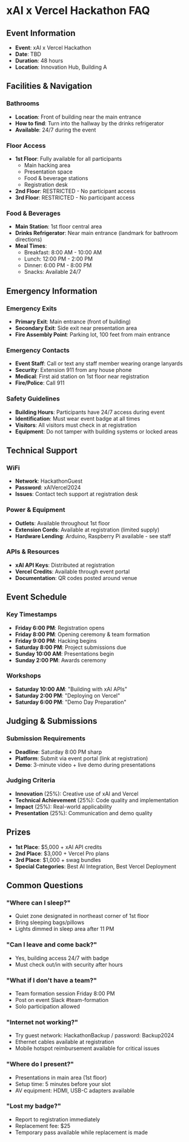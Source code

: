 # xAI x Vercel Hackathon FAQ

## Event Information
- **Event**: xAI x Vercel Hackathon
- **Date**: TBD
- **Duration**: 48 hours
- **Location**: Innovation Hub, Building A

## Facilities & Navigation

### Bathrooms
- **Location**: Front of building near the main entrance
- **How to find**: Turn into the hallway by the drinks refrigerator
- **Available**: 24/7 during the event

### Floor Access
- **1st Floor**: Fully available for all participants
  - Main hacking area
  - Presentation space
  - Food & beverage stations
  - Registration desk
- **2nd Floor**: RESTRICTED - No participant access
- **3rd Floor**: RESTRICTED - No participant access

### Food & Beverages
- **Main Station**: 1st floor central area
- **Drinks Refrigerator**: Near main entrance (landmark for bathroom directions)
- **Meal Times**: 
  - Breakfast: 8:00 AM - 10:00 AM
  - Lunch: 12:00 PM - 2:00 PM  
  - Dinner: 6:00 PM - 8:00 PM
  - Snacks: Available 24/7

## Emergency Information

### Emergency Exits
- **Primary Exit**: Main entrance (front of building)
- **Secondary Exit**: Side exit near presentation area
- **Fire Assembly Point**: Parking lot, 100 feet from main entrance

### Emergency Contacts
- **Event Staff**: Call or text any staff member wearing orange lanyards
- **Security**: Extension 911 from any house phone
- **Medical**: First aid station on 1st floor near registration
- **Fire/Police**: Call 911

### Safety Guidelines
- **Building Hours**: Participants have 24/7 access during event
- **Identification**: Must wear event badge at all times
- **Visitors**: All visitors must check in at registration
- **Equipment**: Do not tamper with building systems or locked areas

## Technical Support

### WiFi
- **Network**: HackathonGuest
- **Password**: xAIVercel2024
- **Issues**: Contact tech support at registration desk

### Power & Equipment
- **Outlets**: Available throughout 1st floor
- **Extension Cords**: Available at registration (limited supply)
- **Hardware Lending**: Arduino, Raspberry Pi available - see staff

### APIs & Resources
- **xAI API Keys**: Distributed at registration
- **Vercel Credits**: Available through event portal
- **Documentation**: QR codes posted around venue

## Event Schedule

### Key Timestamps
- **Friday 6:00 PM**: Registration opens
- **Friday 8:00 PM**: Opening ceremony & team formation
- **Friday 9:00 PM**: Hacking begins
- **Saturday 8:00 PM**: Project submissions due
- **Sunday 10:00 AM**: Presentations begin
- **Sunday 2:00 PM**: Awards ceremony

### Workshops
- **Saturday 10:00 AM**: "Building with xAI APIs"
- **Saturday 2:00 PM**: "Deploying on Vercel"
- **Saturday 6:00 PM**: "Demo Day Preparation"

## Judging & Submissions

### Submission Requirements
- **Deadline**: Saturday 8:00 PM sharp
- **Platform**: Submit via event portal (link at registration)
- **Demo**: 3-minute video + live demo during presentations

### Judging Criteria
- **Innovation** (25%): Creative use of xAI and Vercel
- **Technical Achievement** (25%): Code quality and implementation
- **Impact** (25%): Real-world applicability
- **Presentation** (25%): Communication and demo quality

## Prizes
- **1st Place**: $5,000 + xAI API credits
- **2nd Place**: $3,000 + Vercel Pro plans
- **3rd Place**: $1,000 + swag bundles
- **Special Categories**: Best AI Integration, Best Vercel Deployment

## Common Questions

### "Where can I sleep?"
- Quiet zone designated in northeast corner of 1st floor
- Bring sleeping bags/pillows
- Lights dimmed in sleep area after 11 PM

### "Can I leave and come back?"
- Yes, building access 24/7 with badge
- Must check out/in with security after hours

### "What if I don't have a team?"
- Team formation session Friday 8:00 PM
- Post on event Slack #team-formation
- Solo participation allowed

### "Internet not working?"
- Try guest network: HackathonBackup / password: Backup2024
- Ethernet cables available at registration
- Mobile hotspot reimbursement available for critical issues

### "Where do I present?"
- Presentations in main area (1st floor)
- Setup time: 5 minutes before your slot
- AV equipment: HDMI, USB-C adapters available

### "Lost my badge?"
- Report to registration immediately
- Replacement fee: $25
- Temporary pass available while replacement is made